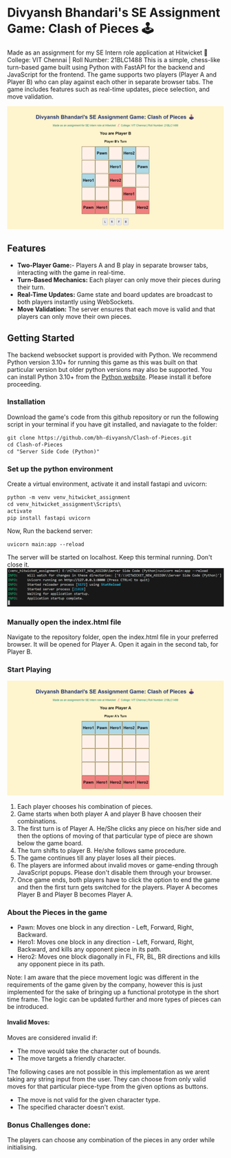 # Divyansh Bhandari's SE Assignment Game: Clash of Pieces 🕹️
Made as an assignment for my SE Intern role application at Hitwicket 🏏 College: VIT Chennai | Roll Number: 21BLC1488
This is a simple, chess-like turn-based game built using Python with FastAPI for the backend and JavaScript for the frontend. The game supports two players (Player A and Player B) who can play against each other in separate browser tabs. The game includes features such as real-time updates, piece selection, and move validation.

![Game-ongoing-Screenshot](https://github.com/bh-divyansh/Divyansh-Bhandari-21BLC1488-Clash-of-Pieces/blob/main/assets/game-in-progress-screenshot.png?raw=true)
## Features

 - **Two-Player Game:**-   Players A and B play in separate browser tabs, interacting with the game in real-time.
-   **Turn-Based Mechanics:** Each player can only move their pieces during their turn.
-   **Real-Time Updates:** Game state and board updates are broadcast to both players instantly using WebSockets.
-   **Move Validation:** The server ensures that each move is valid and that players can only move their own pieces.

## Getting Started
The backend websocket support is provided with Python. We recommend Python version 3.10+ for running this game as this was built on that particular version but older python versions may also be supported. You can install Python 3.10+ from the [Python website](https://www.python.org/downloads/). Please install it before proceeding.

### Installation
Download the game's code from this github repository or run the following script in your terminal if you have git installed, and naviagate to the folder:

    git clone https://github.com/bh-divyansh/Clash-of-Pieces.git
    cd Clash-of-Pieces
    cd "Server Side Code (Python)"

### Set up the python environment

Create a virtual environment, activate it and install fastapi and uvicorn:

	python -m venv venv_hitwicket_assignment
	cd venv_hitwicket_assignment\Scripts\
	activate
	pip install fastapi uvicorn

  Now, Run the backend server:

    uvicorn main:app --reload
The server will be started on localhost. Keep this terminal running. Don't close it.
![Server-Terminal-Screenshot](https://github.com/bh-divyansh/Divyansh-Bhandari-21BLC1488-Clash-of-Pieces/blob/main/assets/server-terminal-screenshot.png?raw=true)
### Manually open the index.html file
Navigate to the repository folder, open the index.html file in your preferred browser. It will be opened for Player A. Open it again in the second tab, for Player B.

### Start Playing
![Game-Initialisation-Screenshot](https://github.com/bh-divyansh/Divyansh-Bhandari-21BLC1488-Clash-of-Pieces/blob/main/assets/game-initialisation-screenshot.png?raw=true)
 1. Each player chooses his combination of pieces.
 2. Game starts when both player A and player B have choosen their combinations.
 3. The first turn is of Player A. He/She clicks any piece on his/her side and then the options of moving of that particular type of piece are shown below the game board.
 4. The turn shifts to player B. He/she follows same procedure.
 5. The game continues till any player loses all their pieces.
 6. The players are informed about invalid moves or game-ending through JavaScript popups. Please don't disable them through your browser.
 7. Once game ends, both players have to click the option to end the game and then the first turn gets switched for the players. Player A becomes Player B and Player B becomes Player A.
 
 ### About the Pieces in the game
 - Pawn: Moves one block in any direction - Left, Forward, Right, Backward.
- Hero1: Moves one block in any direction - Left, Forward, Right, Backward, and kills any opponent piece in its path.
- Hero2: Moves one block diagonally in FL, FR, BL, BR directions and kills any opponent piece in its path.

Note: I am aware that the piece movement logic was different in the requirements of the game given by the company, however this is just implemented for the sake of bringing up a functional prototype in the short time frame. The logic can be updated further and more types of pieces can be introduced.
#### Invalid Moves:
Moves are considered invalid if:
- The move would take the character out of bounds. 
- The move targets a friendly character.

The following cases are not possible in this implementation as we arent taking any string input from the user. They can choose from only valid moves for that particular piece-type from the given options as buttons.
- The move is not valid for the given character type.
- The specified character doesn't exist.
### Bonus Challenges done:
The players can choose any combination of the pieces in any order while initialising. 
